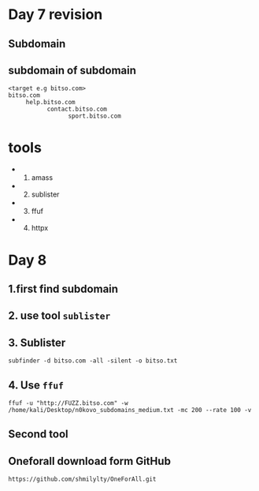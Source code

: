 #  Day 7 revision

## Subdomain 
## subdomain of subdomain 
```
<target e.g bitso.com>
bitso.com
     help.bitso.com
           contact.bitso.com
                 sport.bitso.com

```

# tools

- 1. amass
- 2. sublister 
- 3. ffuf
- 4. httpx



# Day 8

## 1.first find subdomain 
## 2. use tool `sublister`

## 3. Sublister 
```
subfinder -d bitso.com -all -silent -o bitso.txt

```

## 4. Use `ffuf`
```
ffuf -u "http://FUZZ.bitso.com" -w  /home/kali/Desktop/n0kovo_subdomains_medium.txt -mc 200 --rate 100 -v
```






## Second tool
##  Oneforall  download form GitHub 
```
https://github.com/shmilylty/OneForAll.git
```


































